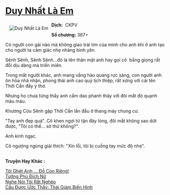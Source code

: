 <a href="https://utruyen.com/duy-nhat-la-em/18109/" title="Duy Nhất Là Em"><h1>Duy Nhất Là Em</h1></a><div style="display:table"><img align="right" style="float: left; padding: 10px;" src="https://utruyen.com/images/story/200x260/duy-nhat-la-em.jpg" alt="Duy Nhất Là Em"><b>Dịch:</b>  CKPV<p></p><b>Số chương:</b> 367+<p></p>Có người con gái nào mà không giao trái tim của mình cho anh khi ở anh tạo cho người ta cảm giác nhẹ nhàng bình yên.<p></p>Sênh Sênh, Sênh Sênh...đó là tên thân mật anh hay gọi cô  bằng giọng rất đỗi dịu dàng mà triền miên.<p></p>Trong mắt người khác, anh mang vầng hào quang rực sáng, con người anh ôn hòa nhã nhặn, phong thái anh cao quý lịch thiệp, rất xứng với cái tên Thời Cẩn đầy ý thơ.<p></p>Nhưng họ chưa từng thấy anh cầm dao phanh thây với đôi mắt đỏ quạnh màu máu.<p></p>Khương Cửu Sênh gặp Thời Cẩn lần đầu ở thang máy chung cư.<p></p>"Tay anh đẹp quá". Cô khen ngợi từ tận đáy lòng, đôi mắt không sao dứt được, "Tôi có thể... sờ thử không?".<p></p>Anh kinh ngạc.<p></p>Cô ngượng ngùng giải thích: "Xin lỗi, tôi bị cuồng tay mức độ nhẹ".</div><p><br><b>Truyện Hay Khác :</b></p><a href="https://utruyen.com/toi-ghet-anh-do-con-rieng/22159/" alt="Tôi Ghét Anh ... Đồ Con Riêng!">Tôi Ghét Anh ... Đồ Con Riêng!</a><br/><a href="https://www.pinterest.com/pin/748230925578236747" alt="Tướng Phủ Đích Nữ">Tướng Phủ Đích Nữ</a><br/><a href="https://github.com/quanluxury/dammy/tree/master/truyenhay/21845/" alt="Nghe Nói Tôi Rất Nghèo">Nghe Nói Tôi Rất Nghèo</a><br/><a href="https://github.com/quanluxury/ngontinhhot/tree/master/truyenhay/18913/" alt="Cầu Được Ước Thấy: Thái Giám Biến Hình">Cầu Được Ước Thấy: Thái Giám Biến Hình</a><br/>